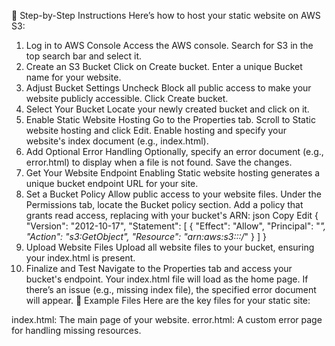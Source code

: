 📜 Step-by-Step Instructions
Here’s how to host your static website on AWS S3:

1. Log in to AWS Console
Access the AWS console.
Search for S3 in the top search bar and select it.
2. Create an S3 Bucket
Click on Create bucket.
Enter a unique Bucket name for your website.
3. Adjust Bucket Settings
Uncheck Block all public access to make your website publicly accessible.
Click Create bucket.
4. Select Your Bucket
Locate your newly created bucket and click on it.
5. Enable Static Website Hosting
Go to the Properties tab.
Scroll to Static website hosting and click Edit.
Enable hosting and specify your website's index document (e.g., index.html).
6. Add Optional Error Handling
Optionally, specify an error document (e.g., error.html) to display when a file is not found.
Save the changes.
7. Get Your Website Endpoint
Enabling Static website hosting generates a unique bucket endpoint URL for your site.
8. Set a Bucket Policy
Allow public access to your website files.
Under the Permissions tab, locate the Bucket policy section.
Add a policy that grants read access, replacing <your-bucket-ARN> with your bucket's ARN:
json
Copy
Edit
{
  "Version": "2012-10-17",
  "Statement": [
    {
      "Effect": "Allow",
      "Principal": "*",
      "Action": "s3:GetObject",
      "Resource": "arn:aws:s3:::<your-bucket-name>/*"
    }
  ]
}
9. Upload Website Files
Upload all website files to your bucket, ensuring your index.html is present.
10. Finalize and Test
Navigate to the Properties tab and access your bucket's endpoint.
Your index.html file will load as the home page.
If there’s an issue (e.g., missing index file), the specified error document will appear.
📄 Example Files
Here are the key files for your static site:

index.html: The main page of your website.
error.html: A custom error page for handling missing resources.
